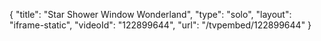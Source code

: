 {
    "title": "Star Shower Window Wonderland",
    "type": "solo",
    "layout": "iframe-static",
    "videoId": "122899644",
    "url": "\/tvpembed\/122899644"
}
